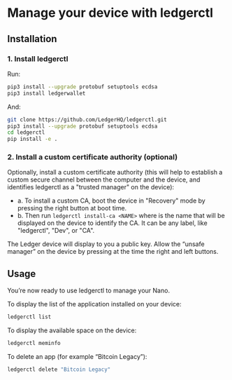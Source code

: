 # Manage your device with ledgerctl

## Installation

### 1. Install ledgerctl

Run:

```bash
pip3 install --upgrade protobuf setuptools ecdsa
pip3 install ledgerwallet
```

And:
```bash
git clone https://github.com/LedgerHQ/ledgerctl.git
pip3 install --upgrade protobuf setuptools ecdsa
cd ledgerctl
pip install -e .
```

### 2. Install a custom certificate authority (optional)

Optionally, install a custom certificate authority (this will help to establish a custom secure channel between the computer and the device, and identifies ledgerctl as a "trusted manager" on the device):

- a. To install a custom CA, boot the device in "Recovery" mode by pressing the right button at boot time.
- b. Then run `ledgerctl install-ca <NAME>` where <NAME> is the name that will be displayed on the device to identify the CA. It can be any label, like "ledgerctl", "Dev", or "CA". 

The Ledger device will display to you a public key. Allow the “unsafe manager” on the device by pressing at the time the right and left buttons. 

## Usage

You’re now ready to use ledgerctl to manage your Nano. 

To display the list of the application installed on your device:
```bash
ledgerctl list 
```

To display the available space on the device:
```bash
ledgerctl meminfo
```

To delete an app (for example “Bitcoin Legacy”):
```bash
ledgerctl delete "Bitcoin Legacy"
```

